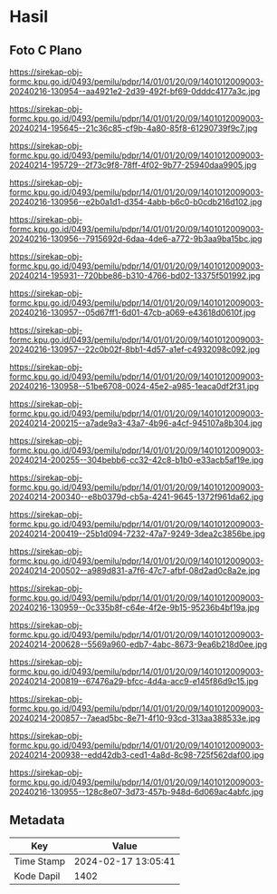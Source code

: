 # Hasil

## Foto C Plano

https://sirekap-obj-formc.kpu.go.id/0493/pemilu/pdpr/14/01/01/20/09/1401012009003-20240216-130954--aa4921e2-2d39-492f-bf69-0dddc4177a3c.jpg

https://sirekap-obj-formc.kpu.go.id/0493/pemilu/pdpr/14/01/01/20/09/1401012009003-20240214-195645--21c36c85-cf9b-4a80-85f8-61290739f9c7.jpg

https://sirekap-obj-formc.kpu.go.id/0493/pemilu/pdpr/14/01/01/20/09/1401012009003-20240214-195729--2f73c9f8-78ff-4f02-9b77-25940daa9905.jpg

https://sirekap-obj-formc.kpu.go.id/0493/pemilu/pdpr/14/01/01/20/09/1401012009003-20240216-130956--e2b0a1d1-d354-4abb-b6c0-b0cdb216d102.jpg

https://sirekap-obj-formc.kpu.go.id/0493/pemilu/pdpr/14/01/01/20/09/1401012009003-20240216-130956--7915692d-6daa-4de6-a772-9b3aa9ba15bc.jpg

https://sirekap-obj-formc.kpu.go.id/0493/pemilu/pdpr/14/01/01/20/09/1401012009003-20240214-195931--720bbe86-b310-4766-bd02-13375f501992.jpg

https://sirekap-obj-formc.kpu.go.id/0493/pemilu/pdpr/14/01/01/20/09/1401012009003-20240216-130957--05d67ff1-6d01-47cb-a069-e43618d0610f.jpg

https://sirekap-obj-formc.kpu.go.id/0493/pemilu/pdpr/14/01/01/20/09/1401012009003-20240216-130957--22c0b02f-8bb1-4d57-a1ef-c4932098c092.jpg

https://sirekap-obj-formc.kpu.go.id/0493/pemilu/pdpr/14/01/01/20/09/1401012009003-20240216-130958--51be6708-0024-45e2-a985-1eaca0df2f31.jpg

https://sirekap-obj-formc.kpu.go.id/0493/pemilu/pdpr/14/01/01/20/09/1401012009003-20240214-200215--a7ade9a3-43a7-4b96-a4cf-945107a8b304.jpg

https://sirekap-obj-formc.kpu.go.id/0493/pemilu/pdpr/14/01/01/20/09/1401012009003-20240214-200255--304bebb6-cc32-42c8-b1b0-e33acb5af19e.jpg

https://sirekap-obj-formc.kpu.go.id/0493/pemilu/pdpr/14/01/01/20/09/1401012009003-20240214-200340--e8b0379d-cb5a-4241-9645-1372f961da62.jpg

https://sirekap-obj-formc.kpu.go.id/0493/pemilu/pdpr/14/01/01/20/09/1401012009003-20240214-200419--25b1d094-7232-47a7-9249-3dea2c3856be.jpg

https://sirekap-obj-formc.kpu.go.id/0493/pemilu/pdpr/14/01/01/20/09/1401012009003-20240214-200502--a989d831-a7f6-47c7-afbf-08d2ad0c8a2e.jpg

https://sirekap-obj-formc.kpu.go.id/0493/pemilu/pdpr/14/01/01/20/09/1401012009003-20240216-130959--0c335b8f-c64e-4f2e-9b15-95236b4bf19a.jpg

https://sirekap-obj-formc.kpu.go.id/0493/pemilu/pdpr/14/01/01/20/09/1401012009003-20240214-200628--5569a960-edb7-4abc-8673-9ea6b218d0ee.jpg

https://sirekap-obj-formc.kpu.go.id/0493/pemilu/pdpr/14/01/01/20/09/1401012009003-20240214-200819--67476a29-bfcc-4d4a-acc9-e145f86d9c15.jpg

https://sirekap-obj-formc.kpu.go.id/0493/pemilu/pdpr/14/01/01/20/09/1401012009003-20240214-200857--7aead5bc-8e71-4f10-93cd-313aa388533e.jpg

https://sirekap-obj-formc.kpu.go.id/0493/pemilu/pdpr/14/01/01/20/09/1401012009003-20240214-200938--edd42db3-ced1-4a8d-8c98-725f562daf00.jpg

https://sirekap-obj-formc.kpu.go.id/0493/pemilu/pdpr/14/01/01/20/09/1401012009003-20240216-130955--128c8e07-3d73-457b-948d-6d069ac4abfc.jpg


## Metadata

| Key        | Value               |
| ---------- | ------------------- |
| Time Stamp | 2024-02-17 13:05:41 |
| Kode Dapil | 1402                |



